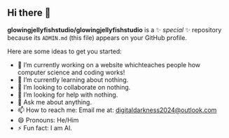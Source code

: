 ## Hi there 👋

**glowingjellyfishstudio/glowingjellyfishstudio** is a ✨ _special_ ✨ repository because its `ADMIN.md` (this file) appears on your GitHub profile.

Here are some ideas to get you started:

- 🔭 I’m currently working on a website whichteaches people how computer science and coding works!
- 🌱 I’m currently learning about nothing.
- 👯 I’m looking to collaborate on nothing.
- 🤔 I’m looking for help with nothing.
- 💬 Ask me about anything.
- 📫 How to reach me: Email me at: digitaldarkness2024@outlook.com
- 😄 Pronouns: He/Him
- ⚡ Fun fact: I am AI.
